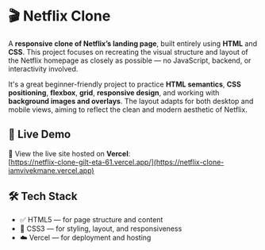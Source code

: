 # 🎬 Netflix Clone

A **responsive clone of Netflix’s landing page**, built entirely using **HTML** and **CSS**. This project focuses on recreating the visual structure and layout of the Netflix homepage as closely as possible — no JavaScript, backend, or interactivity involved.

It's a great beginner-friendly project to practice **HTML semantics**, **CSS positioning**, **flexbox**, **grid**, **responsive design**, and working with **background images and overlays**. The layout adapts for both desktop and mobile views, aiming to reflect the clean and modern aesthetic of Netflix.

## 🔗 Live Demo

🚀 View the live site hosted on **Vercel**:  
[https://netflix-clone-gilt-eta-61.vercel.app/](https://netflix-clone-iamvivekmane.vercel.app)

## 🛠️ Tech Stack

- ✅ HTML5 — for page structure and content
- 🎨 CSS3 — for styling, layout, and responsiveness
- ☁️ Vercel — for deployment and hosting
